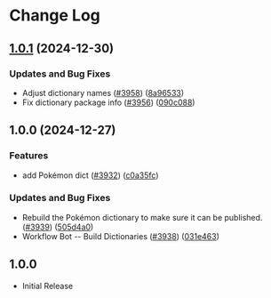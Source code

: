 # Change Log

## [1.0.1](https://github.com/streetsidesoftware/cspell-dicts/compare/@cspell/dict-pokemon@1.0.0...@cspell/dict-pokemon@1.0.1) (2024-12-30)


### Updates and Bug Fixes

* Adjust dictionary names ([#3958](https://github.com/streetsidesoftware/cspell-dicts/issues/3958)) ([8a96533](https://github.com/streetsidesoftware/cspell-dicts/commit/8a96533bec21280103740868b81559437c413501))
* Fix dictionary package info ([#3956](https://github.com/streetsidesoftware/cspell-dicts/issues/3956)) ([090c088](https://github.com/streetsidesoftware/cspell-dicts/commit/090c0881c3a66e946fe49baf16e54c4b1231cceb))

## 1.0.0 (2024-12-27)


### Features

* add Pokémon dict ([#3932](https://github.com/streetsidesoftware/cspell-dicts/issues/3932)) ([c0a35fc](https://github.com/streetsidesoftware/cspell-dicts/commit/c0a35fc3388a44903e18ea2950ff4268c27721f8))


### Updates and Bug Fixes

* Rebuild the Pokémon dictionary to make sure it can be published. ([#3939](https://github.com/streetsidesoftware/cspell-dicts/issues/3939)) ([505d4a0](https://github.com/streetsidesoftware/cspell-dicts/commit/505d4a08d13b8e3ac4a9680931d881ca96fe526a))
* Workflow Bot -- Build Dictionaries ([#3938](https://github.com/streetsidesoftware/cspell-dicts/issues/3938)) ([031e463](https://github.com/streetsidesoftware/cspell-dicts/commit/031e463cf759dbdd68a55e1946995d020afc7d69))

## 1.0.0

- Initial Release

